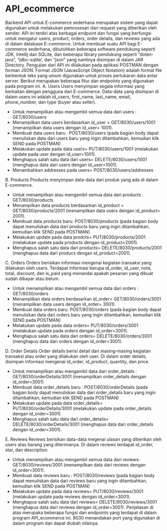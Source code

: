 # API_ecommerce

Backend API untuk E-commerce sederhana merupakan sistem yang dapat digunakan untuk melakukan pemrosesan dari request yang diberikan oleh sender. API ini terdiri atas berbagai endpoint dan fungsi yang berfungsi untuk mengatur users, product, orders, order details, dan reviews yang ada di dalam database E-commerce. 
 Untuk membuat suatu API bagi E-commerce sederhana, dibutuhkan beberapa software pendukung seperti JDK, Intellij dan SQLite, dan beberapa library pendukung seperti “doten-java”, “jdbc-sqlite’, dan “json” yang nantinya disimpan di dalam JAR Directory. Pengujian dari API ini dilakukan pada aplikasi POSTMAN dengan forman JSON. Format JSON (JavasScript Object Notation) adalah format file berbentuk teks yang umum digunakan untuk proses pertukaran data antar server. 
Berikut merupakan beberapa fitur dan endpoints yang digunakan pada program ini.
A.	Users
Users menyimpan segala informasi yang berkaitan dengan pengguna dari E-commerce. Data-data yang disimpan di dalam users ini adalah id_users, first_name, last_name, email, phone_number, dan type (buyer atau seller). 
-	Untuk menampilkan atau mengambil semua data dari users : GET/8030/users
-	Menampilkan data users berdasarkan id_user = GET/8030/users/1001 (menampilkan data users dengan id_user= 1001).
-	Membuat data users baru : POST/8030/users (pada bagian body dapat menuliskan data dari users baru yang ingin ditambahkan, kemudian klik SEND pada POSTMAN)
-	Melakukan update pada data users= PUT/8030/users/1001 (melakukan update pada user dengan id_user=1001).
-	Menghapus salah satu data dari users= DELETE/8030/users/1001 (menghapus data dari users dengan id_user=1001).
-	Menambahkan addresses pada users= POST/8030/users/addresses

B.	Products
Products menyimpan data-data dari produk yang ada di dalam E-commerce. 
-	Untuk menampilkan atau mengambil semua data dari products : GET/8030/products
-	Menampilkan data products berdasarkan id_product = GET/8030/products/2001 (menampilkan data users dengan id_product= 2001).
-	Membuat data products baru: POST/8030/products (pada bagian body dapat menuliskan data dari products baru yang ingin ditambahkan, kemudian klik SEND pada POSTMAN)
-	Melakukan update pada data prodcts= PUT/8030/products/2001 (melakukan update pada products dengan id_product=2001).
-	Menghapus salah satu data dari products= DELETE/8030/products/2001 (menghapus data dari producs dengan id_product=2001).

C.	Orders
Orders berisikan informasi mengenai kegiatan transaksi yang dilakukan oleh users. Terdapat informasi berupa id_order, id_user, note, total, discount, dan is_paid yang menandai apakah pesanan yang dibuat sudah dibayar atau belum.
-	Untuk menampilkan atau mengambil semua data dari orders : GET/8030/orders
-	Menampilkan data orders berdasarkan id_order= GET/8030/orders/3001 (menampilkan data users dengan id_order= 3001).
-	Membuat data orders baru: POST/8030/orders (pada bagian body dapat menuliskan data dari orders baru yang ingin ditambahkan, kemudian klik SEND pada POSTMAN)
-	Melakukan update pada data orders= PUT/8030/orders/3001 (melakukan update pada orders dengan id_order=3001).
-	Menghapus salah satu data dari orders= DELETE/8030/orders/3001 (menghapus data dari orders dengan id_order=3001).

D.	Order Details
Order details berisi detail dari masing-masing kegiatan transaksi atau order yang dilakukan oleh user. Di dalam order details, disimpan informasi mengenai id_order, id_product, quantity, dan price.
-	Untuk menampilkan atau mengambil data dari order_details : GET/8030/orderDetails/3001 (menampilkan order_details dengan id_order=3001)
-	Membuat data order_details baru : POST/8030/orderDetails (pada bagian body dapat menuliskan data dari order_details baru yang ingin ditambahkan, kemudian klik SEND pada POSTMAN)
-	Melakukan update pada data order_details= PUT/8030/orderDetails/3001 (melakukan update pada order_details dengan id_order=3001).
-	Menghapus salah satu data dari order_details= DELETE/8030/orderDetails/3001 (menghapus data dari order_details dengan id_order=3001).

E.	Reviews
Reviews berisikan data-data megenai ulasan yang diberikan oleh users atas barang yang diterimanya. Di dalam reviews terdapat id_order, star, dan description.
-	Untuk menampilkan atau mengambil semua data dari reviews: GET/8030/reviews/3001 (menampilkan data dari reviews dengan id_order=3001).
-	Membuat data reviews baru : POST/8030/reviews (pada bagian body dapat menuliskan data dari reviews baru yang ingin ditambahkan, kemudian klik SEND pada POSTMAN)
-	Melakukan update pada data reviews= PUT/8030/reviews/3001 (melakukan update pada reviews dengan id_order=3001).
-	Menghapus salah satu data dari reviews= DELETE/8030/reviews/3001 (menghapus data dari reviewa dengan id_order=3001).
Penjelasan di atas merupaka  beberapa fungsi dan endpoints yang terdapat di dalam program API_ecommerce ini. 8030 menandakan port yang digunakan di dalam program dan dapat diubah nilainya.



